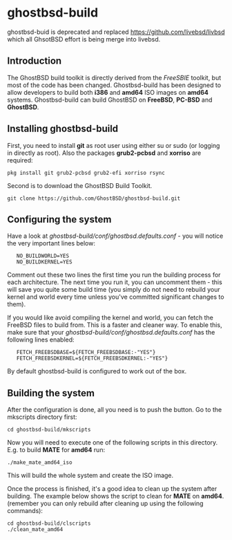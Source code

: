 ghostbsd-build
==============
ghostbsd-buid is deprecated and replaced https://github.com/livebsd/livbsd which all GhsotBSD effort is being merge into livebsd.

## Introduction
The GhostBSD build toolkit is directly derived from the _FreeSBIE_ toolkit, but most of the code has been changed. Ghostbsd-build has been 
designed to allow developers to build both __i386__ and __amd64__ ISO images on __amd64__ systems. Ghostbsd-build can build GhostBSD on 
__FreeBSD__, __PC-BSD__ and __GhostBSD__.
## Installing ghostbsd-build
First, you need to install __git__ as root user using either su or sudo (or logging in directly as root). Also the packages __grub2-pcbsd__ 
and __xorriso__ are required:
```
pkg install git grub2-pcbsd grub2-efi xorriso rsync
```
Second is to download the GhostBSD Build Toolkit.
```
git clone https://github.com/GhostBSD/ghostbsd-build.git
```

## Configuring the system

Have a look at _ghostbsd-build/conf/ghostbsd.defaults.conf_ - you will notice the very important lines below:
```
   NO_BUILDWORLD=YES
   NO_BUILDKERNEL=YES
```

Comment out these two lines the first time you run the building process for each architecture. The next time you run it, 
you can uncomment them - this will save you quite some build time (you simply do not need to rebuild your kernel and world every time 
unless you've committed significant changes to them).

If you would like avoid compiling the kernel and world, you can fetch the FreeBSD files to build from. This is a faster and cleaner way. 
To enable this, make sure that your _ghostbsd-build/conf/ghostbsd.defaults.conf_ has the following lines enabled:
```
   FETCH_FREEBSDBASE=${FETCH_FREEBSDBASE:-"YES"}
   FETCH_FREEBSDKERNEL=${FETCH_FREEBSDKERNEL:-"YES"}
```
By default ghostbsd-build is configured to work out of the box.

## Building the system

After the configuration is done, all you need is to push the button. Go to the mkscripts directory first:
```
cd ghostbsd-build/mkscripts
```   
Now you will need to execute one of the following scripts in this directory. E.g. to build __MATE__ for __amd64__ run:
```
./make_mate_amd64_iso
```
This will build the whole system and create the ISO image. 

Once the process is finished, it's a good idea to clean up the system after building. The example below shows the script to clean for __MATE__ on __amd64__. 
(remember you can only rebuild after cleaning up using the following commands):
```
cd ghostbsd-build/clscripts
./clean_mate_amd64
```
